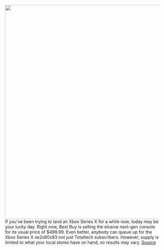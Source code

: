 <img src='https://cdn.vox-cdn.com/thumbor/W5k6WL5rjTnDZVjqHt783_PRHIo=/0x0:2040x1360/1200x800/filters:focal(857x517:1183x843)/cdn.vox-cdn.com/uploads/chorus_image/image/70771812/vpavic_4275_20201030_0082.0.jpg' width='700px' /><br/>
If you've been trying to land an Xbox Series X for a while now, today may be your lucky day. Right now, Best Buy is selling the elusive next-gen console for its usual price of $499.99. Even better, anybody can queue up for the Xbox Series X xe2x80x93 not just Totaltech subscribers. However, supply is limited to what your local stores have on hand, so results may vary.
<a href='https://www.theverge.com/2022/4/20/22946437/microsoft-xbox-series-x-console-restock-availability-check'> Source <a/>